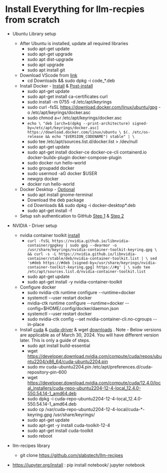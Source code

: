 # Install Everything for llm-recpies from scratch

- Ubuntu Library setup
    - After Ubuntu is installed, update all required libraries
        - sudo apt-get update
        - sudo apt-get upgrade
        - sudo apt dist-upgrade
        - sudo apt upgrade
        - sudo apt install git
    - Download VScode from [link](https://code.visualstudio.com/docs/?dv=linux64_deb)
        - cd Downloads && sudo dpkg -i code_*.deb
    - Install Docker  - [Install](https://docs.docker.com/engine/install/ubuntu/) & [Post-install](https://docs.docker.com/engine/install/linux-postinstall/#manage-docker-as-a-non-root-user) 
        - sudo apt-get update
        - sudo apt-get install ca-certificates curl
        - sudo install -m 0755 -d /etc/apt/keyrings
        - sudo curl -fsSL https://download.docker.com/linux/ubuntu/gpg -o /etc/apt/keyrings/docker.asc
        - sudo chmod a+r /etc/apt/keyrings/docker.asc
        - ` echo \
        "deb [arch=$(dpkg --print-architecture) signed-by=/etc/apt/keyrings/docker.asc] https://download.docker.com/linux/ubuntu \
        $(. /etc/os-release && echo "$VERSION_CODENAME") stable" | \ `
        - sudo tee /etc/apt/sources.list.d/docker.list > /dev/null
        - sudo apt-get update
        - sudo apt-get install docker-ce docker-ce-cli containerd.io docker-buildx-plugin docker-compose-plugin
        - sudo docker run hello-world
        - sudo groupadd docker
        - sudo usermod -aG docker $USER
        - newgrp docker
        - docker run hello-world
    - Docker Desktop - [Optional](https://docs.docker.com/desktop/install/ubuntu/)
        - sudo apt install gnome-terminal
        - Download the deb package
        - cd Downloads && sudo dpkg -i docker-desktop*.deb
        - sudo apt-get install -f
    - Setup ssh authentication to GitHub [Step 1](https://docs.github.com/en/authentication/connecting-to-github-with-ssh/generating-a-new-ssh-key-and-adding-it-to-the-ssh-agent) & [Step 2](https://docs.github.com/en/authentication/connecting-to-github-with-ssh/adding-a-new-ssh-key-to-your-github-account) 


- NVIDIA - Driver setup
    - nvidia container toolkit [install](https://docs.nvidia.com/datacenter/cloud-native/container-toolkit/latest/install-guide.html)
        - `curl -fsSL https://nvidia.github.io/libnvidia-container/gpgkey | sudo gpg --dearmor -o /usr/share/keyrings/nvidia-container-toolkit-keyring.gpg \
    && curl -s -L https://nvidia.github.io/libnvidia-container/stable/deb/nvidia-container-toolkit.list | \
        sed 's#deb https://#deb [signed-by=/usr/share/keyrings/nvidia-container-toolkit-keyring.gpg] https://#g' | \
        sudo tee /etc/apt/sources.list.d/nvidia-container-toolkit.list`
        - sudo apt-get update
        - sudo apt-get install -y nvidia-container-toolkit
    - Configure docker
        - sudo nvidia-ctk runtime configure --runtime=docker
        - systemctl --user restart docker
        - nvidia-ctk runtime configure --runtime=docker --config=$HOME/.config/docker/daemon.json
        - systemctl --user restart docker
        - sudo nvidia-ctk config --set nvidia-container-cli.no-cgroups --in-place
    - Install [cuda](https://docs.nvidia.com/cuda/cuda-installation-guide-linux/index.html#prepare-ubuntu) & [cuda-driver](https://docs.nvidia.com/cuda/cuda-installation-guide-linux/) & wget [downloads](https://developer.download.nvidia.com/compute/cuda/repos/ubuntu2204/x86_64/cuda-ubuntu2204.pin) . Note - Below versions are applicable as of March 30, 2024. You will have different version later. This is only a guide of steps.
        - sudo apt install build-essential
        - wget https://developer.download.nvidia.com/compute/cuda/repos/ubuntu2204/x86_64/cuda-ubuntu2204.pin
        - sudo mv cuda-ubuntu2204.pin /etc/apt/preferences.d/cuda-repository-pin-600
        - wget https://developer.download.nvidia.com/compute/cuda/12.4.0/local_installers/cuda-repo-ubuntu2204-12-4-local_12.4.0-550.54.14-1_amd64.deb
        - sudo dpkg -i cuda-repo-ubuntu2204-12-4-local_12.4.0-550.54.14-1_amd64.deb
        - sudo cp /var/cuda-repo-ubuntu2204-12-4-local/cuda-*-keyring.gpg /usr/share/keyrings/
        - sudo apt-get update
        - sudo apt-get -y install cuda-toolkit-12-4
        - sudo apt-get install cuda-toolkit
        - sudo reboot

- llm-recipes library
    - git clone https://github.com/slabstech/llm-recipes

- https://jupyter.org/install : pip install notebook/ jupyter notebook